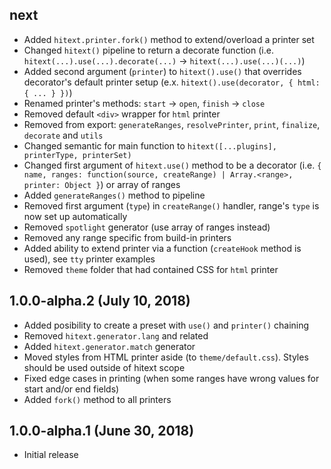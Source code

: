 ## next

- Added `hitext.printer.fork()` method to extend/overload a printer set
- Changed `hitext()` pipeline to return a decorate function (i.e. `hitext(...).use(...).decorate(...)` -> `hitext(...).use(...)(...)`)
- Added second argument (`printer`) to `hitext().use()` that overrides decorator's default printer setup (e.x. `hitext().use(decorator, { html: { ... } })`)
- Renamed printer's methods: `start` -> `open`, `finish` -> `close`
- Removed default `<div>` wrapper for `html` printer
- Removed from export: `generateRanges`, `resolvePrinter`, `print`, `finalize`, `decorate` and `utils`
- Changed semantic for main function to `hitext([...plugins], printerType, printerSet)`
- Changed first argument of `hitext.use()` method to be a decorator (i.e. `{ name, ranges: function(source, createRange) | Array.<range>, printer: Object }`) or array of ranges
- Added `generateRanges()` method to pipeline
- Removed first argument (`type`) in `createRange()` handler, range's `type` is now set up automatically
- Removed `spotlight` generator (use array of ranges instead)
- Removed any range specific from build-in printers
- Added ability to extend printer via a function (`createHook` method is used), see `tty` printer examples
- Removed `theme` folder that had contained CSS for `html` printer

## 1.0.0-alpha.2 (July 10, 2018)

- Added posibility to create a preset with `use()` and `printer()` chaining
- Removed `hitext.generator.lang` and related
- Added `hitext.generator.match` generator
- Moved styles from HTML printer aside (to `theme/default.css`). Styles should be used outside of hitext scope
- Fixed edge cases in printing (when some ranges have wrong values for start and/or end fields)
- Added `fork()` method to all printers

## 1.0.0-alpha.1 (June 30, 2018)

- Initial release
